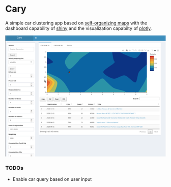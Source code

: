 # Cary

A simple car clustering app based on [self-organizing maps](https://en.wikipedia.org/wiki/Self-organizing_map) with the dashboard capability of [shiny](https://shiny.rstudio.com/) and the visualization capabilty of [plotly](https://plotly.com/).

![](resources/cary.gif)

### TODOs
- Enable car query based on user input